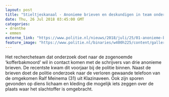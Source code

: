 ```yaml
---
layout: post
title: "Stieltjeskanaal - Anonieme brieven en deskundigen in team onderzoek ‘kofferbakmoord’"
date: Thu, 26 Jul 2018 03:45:00 GMT
categories: 
- drenthe 
- emmen 
externe_link: "https://www.politie.nl/nieuws/2018/juli/25/01-anonieme-brieven-en-deskundigen-in-team-onderzoek-%E2%80%98kofferbakmoord%E2%80%99.html"
feature_image: "https://www.politie.nl/binaries/w400h225/content/gallery/politie/stockfotos/opsporing-recherche/fo-serie-1.jpg"
---
```


Het rechercheteam dat onderzoek doet naar de zogenoemde ‘kofferbakmoord’ wil in contact komen met de schrijvers van drie anonieme brieven. De recentste kwam dit voorjaar bij de politie binnen. Naast de brieven doet de politie onderzoek naar de verloren gewaande telefoon van de omgekomen Ralf Meinema (31) uit Klazinaveen. Ook zijn sporen gevonden op diens lichaam en kleding die mogelijk iets zeggen over de plaats waar het slachtoffer is omgebracht.
